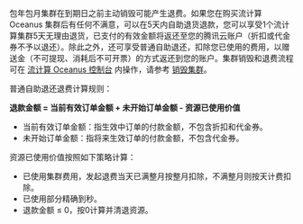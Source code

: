 包年包月集群在到期日之前主动销毁可能产生退费。如果您在购买流计算 Oceanus 集群后有任何不满意，可以在5天内自助退货退款，您可以享受1个流计算集群5天无理由退货，已支付的有效金额将返还至您的腾讯云账户（折扣或代金券不予以退还）。除此之外，还可享受普通自助退还，扣除您已使用的费用，以赠送金（不可提现、消耗后不可开票）的方式返还到您的账户。集群销毁和退费流程可在 [流计算 Oceanus 控制台](https://console.cloud.tencent.com/oceanus) 内操作，请参考 [销毁集群](https://cloud.tencent.com/document/product/849/49808)。

普通自助退还退费计算规则：

**退款金额 = 当前有效订单金额 + 未开始订单金额 - 资源已使用价值**
- 当前有效订单金额：指生效中订单的付款金额，不包含折扣和代金券。
- 未开始订单金额：指将来生效订单的付款金额，不包含代金券。

资源已使用价值按照如下策略计算：

- 已使用集群费用，发起退费当天已满整月按整月扣除，不满整月则按天计费扣除。
- 已使用部分精确到秒。
- 退款金额 ≤ 0，按0计算并清退资源。

